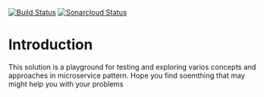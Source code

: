 [![Build Status](https://dev.azure.com/dejanstojanovic/WebShop/_apis/build/status/WebShop.Users.Api-Master-Build?branchName=master)](https://dev.azure.com/dejanstojanovic/WebShop/_build/latest?definitionId=20&branchName=master) [![Sonarcloud Status](https://sonarcloud.io/api/project_badges/measure?project=4bf495fc8175472cb67bcffc71d9ac8e&metric=coverage)](https://sonarcloud.io/dashboard?id=4bf495fc8175472cb67bcffc71d9ac8e)
# Introduction 
This solution is a playground for testing and exploring varios concepts and approaches in microservice pattern. Hope you find soemthing that may might help you with your problems
